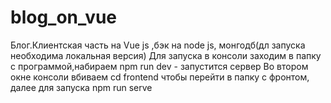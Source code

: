# blog_on_vue
Блог.Клиентская часть на Vue js ,бэк на node js, монгодб(дл запуска необходима локальная версия)
Для запуска в консоли заходим в папку с программой,набираем npm run dev - запустится сервер
Во втором окне консоли вбиваем cd frontend чтобы перейти в папку с фронтом, далее для запуска npm run serve
